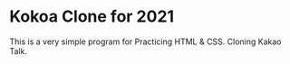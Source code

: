 # Kokoa Clone for 2021

This is a very simple program for Practicing HTML & CSS.
Cloning Kakao Talk.
